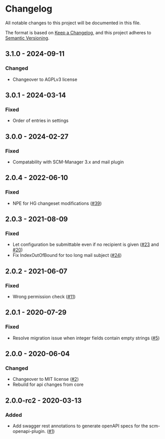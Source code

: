 # Changelog
All notable changes to this project will be documented in this file.

The format is based on [Keep a Changelog](https://keepachangelog.com/en/1.0.0/),
and this project adheres to [Semantic Versioning](https://semver.org/spec/v2.0.0.html).

## 3.1.0 - 2024-09-11
### Changed
- Changeover to AGPLv3 license

## 3.0.1 - 2024-03-14
### Fixed
- Order of entries in settings

## 3.0.0 - 2024-02-27
### Fixed
- Compatability with SCM-Manager 3.x and mail plugin

## 2.0.4 - 2022-06-10
### Fixed
- NPE for HG changeset modifications ([#39](https://github.com/scm-manager/scm-notify-plugin/pull/39))

## 2.0.3 - 2021-08-09
### Fixed
- Let configuration be submittable even if no recipient is given ([#23](https://github.com/scm-manager/scm-notify-plugin/pull/23) and [#20](https://github.com/scm-manager/scm-notify-plugin/pull/20))
- Fix IndexOutOfBound for too long mail subject ([#24](https://github.com/scm-manager/scm-notify-plugin/pull/24))

## 2.0.2 - 2021-06-07
### Fixed
- Wrong permission check ([#11](https://github.com/scm-manager/scm-notify-plugin/pull/11))

## 2.0.1 - 2020-07-29
### Fixed
- Resolve migration issue when integer fields contain empty strings ([#5](https://github.com/scm-manager/scm-notify-plugin/pull/5))

## 2.0.0 - 2020-06-04
### Changed
- Changeover to MIT license ([#2](https://github.com/scm-manager/scm-notify-plugin/pull/2))
- Rebuild for api changes from core

## 2.0.0-rc2 - 2020-03-13
### Added
- Add swagger rest annotations to generate openAPI specs for the scm-openapi-plugin. ([#1](https://github.com/scm-manager/scm-notify-plugin/pull/1))

